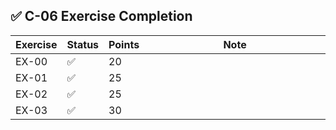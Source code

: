 ## ✅ C-06 Exercise Completion

| Exercise | Status | Points | Note                         |
|----------|--------|--------|------------------------------|
| EX-00    | ✅      | 20     | <img width="441" height="1"> |
| EX-01    | ✅      | 25     |                              |
| EX-02    | ✅      | 25     |                              |
| EX-03    | ✅      | 30     |                              |
